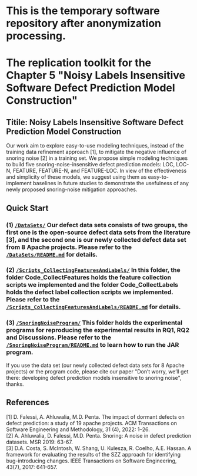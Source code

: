 # This is the temporary software repository after anonymization processing.
# The replication toolkit for the Chapter 5 "Noisy Labels Insensitive Software Defect Prediction Model Construction"

## Titile: Noisy Labels Insensitive Software Defect Prediction Model Construction

Our work aim to explore easy-to-use modeling techniques, instead of the training data refinement approach [1], to mitigate the negative influence of snoring noise [2] in a training set. We propose simple modeling techniques to build five snoring-noise-insensitive defect prediction models: LOC, LOC-N, FEATURE, FEATURE-N, and FEATURE-LOC. In view of the effectiveness and simplicity of these models, we suggest using them as easy-to-implement baselines in future studies to demonstrate the usefulness of any newly proposed snoring-noise mitigation approaches.

## Quick Start

### (1) [`/DataSets/`](https://github.com/DissertationReview/SnoringNoise/tree/main/DataSets/) Our defect data sets consists of two groups, the first one is the open-source defect data sets from the literature [3], and the second one is our newly collected defect data set from 8 Apache projects. Please refer to the [`/DataSets/README.md`](https://github.com/DissertationReview/SnoringNoise/tree/main/DataSets/README.md) for details.

### (2) [`/Scripts_CollectingFeaturesAndLabels/`](https://github.com/DissertationReview/SnoringNoise/tree/main/Scripts_CollectingFeaturesAndLabels/) In this folder, the folder Code_CollectFeatures holds the feature collection scripts we implemented and the folder Code_CollectLabels holds the defect label collection scripts we implemented. Please refer to the [`/Scripts_CollectingFeaturesAndLabels/README.md`](https://github.com/DissertationReview/SnoringNoise/tree/main/Scripts_CollectingFeaturesAndLabels/README.md) for details.

### (3) [`/SnoringNoiseProgram/`](https://github.com/DissertationReview/SnoringNoise/tree/main/SnoringNoiseProgram/) This folder holds the experimental programs for reproducing the experimental results in RQ1, RQ2 and Discussions. Please refer to the [`/SnoringNoiseProgram/README.md`](https://github.com/DissertationReview/SnoringNoise/tree/main/SnoringNoiseProgram/README.md) to learn how to run the JAR program.


If you use the data set (our newly collected defect data sets for 8 Apache projects) or the program code, please cite our paper "Don’t worry, we’ll get there: developing defect prediction models insensitive to snoring noise", thanks.

## References
[1] D. Falessi, A. Ahluwalia, M.D. Penta. The impact of dormant defects on defect prediction: a study of 19 apache projects. ACM Transactions on Software Engineering and Methodology, 31 (4), 2022: 1–26.  
[2] A. Ahluwalia, D. Falessi, M.D. Penta. Snoring: A noise in defect prediction datasets. MSR 2019: 63-67.  
[3]	D.A. Costa, S. McIntosh, W. Shang, U. Kulesza, R. Coelho, A.E. Hassan. A framework for evaluating the results of the SZZ approach for identifying bug-introducing changes. IEEE Transactions on Software Engineering, 43(7), 2017: 641-657.
